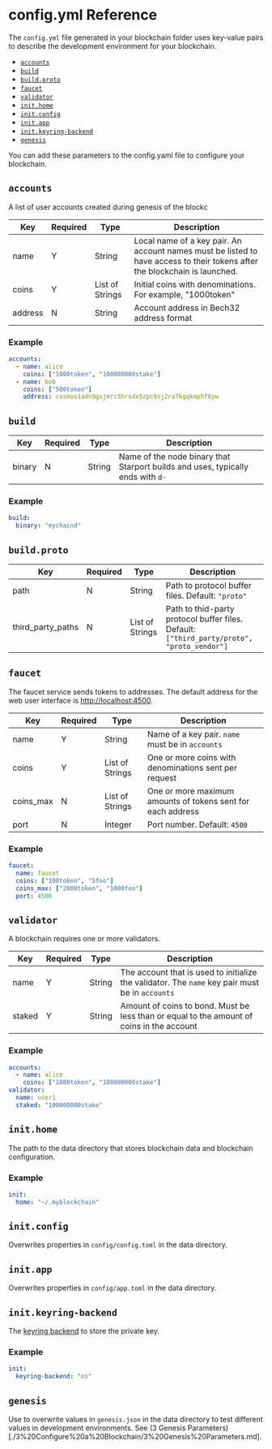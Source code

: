 # config.yml Reference

The `config.yml` file generated in your blockchain folder uses key-value pairs to describe the development environment for your blockchain.

<!-- TOC depthFrom:2 depthTo:2 withLinks:1 updateOnSave:1 orderedList:0 -->

- [`accounts`](#accounts)
- [`build`](#build)
- [`build.proto`](#buildproto)
- [`faucet`](#faucet)
- [`validator`](#validator)
- [`init.home`](#inithome)
- [`init.config`](#initconfig)
- [`init.app`](#initapp)
- [`init.keyring-backend`](#initkeyring-backend)
- [`genesis`](#genesis)

<!-- /TOC -->

 You can add these parameters to the config.yaml file to configure your blockchain.

## `accounts`

A list of user accounts created during genesis of the blockc

Key     | Required | Type            | Description
------- | -------- | --------------- | --------------------------------------------------------------------------------------------------------------------------
name    | Y        | String          | Local name of a key pair. An account names must be listed to have access to their tokens after the blockchain is launched.
coins   | Y        | List of Strings | Initial coins with denominations. For example, "1000token"
address | N        | String          | Account address in Bech32 address format

### Example

```yaml
accounts:
  - name: alice
    coins: ["1000token", "100000000stake"]
  - name: bob
    coins: ["500token"]
    address: cosmos1adn9gxjmrc3hrsdx5zpc9sj2ra7kgqkmphf8yw
```

## `build`

Key    | Required | Type   | Description
------ | -------- | ------ | --------------------------------------------------------------------------------------------------------------------------------------------------------------------------------------------------------------------------------------------------------------------------------------------------------
binary | N        | String | Name of the node binary that Starport builds and uses, typically ends with `d-` <!-- @denis what is "node binary"? do we mean "blockchain" or simply "blockchain binary" or this is the app that runs on the blockchain? if this value is optional, what is the default? and why would we change it? -->

### Example

```yaml
build:
  binary: "mychaind"
```

## `build.proto`

Key               | Required | Type            | Description
----------------- | -------- | --------------- | ------------------------------------------------------------------------------------------
path              | N        | String          | Path to protocol buffer files. Default: `"proto"`
third_party_paths | N        | List of Strings | Path to thid-party protocol buffer files. Default: `["third_party/proto", "proto_vendor"]`

## `faucet`

The faucet service sends tokens to addresses. The default address for the web user interface is <http://localhost:4500>.

Key       | Required | Type            | Description
--------- | -------- | --------------- | -----------------------------------------------------------
name      | Y        | String          | Name of a key pair. `name` must be in `accounts`
coins     | Y        | List of Strings | One or more coins with denominations sent per request
coins_max | N        | List of Strings | One or more maximum amounts of tokens sent for each address
port      | N        | Integer         | Port number. Default: `4500`

### Example

```yaml
faucet:
  name: faucet
  coins: ["100token", "5foo"]
  coins_max: ["2000token", "1000foo"]
  port: 4500
```

## `validator`

A blockchain requires one or more validators. <!-- @denis why "validator-node"? does validator work here? what is the default validator in the generated config.yml and why would we change it? -->

Key    | Required | Type   | Description
------ | -------- | ------ | -----------------------------------------------------------------------------------------------
name   | Y        | String | The account that is used to initialize the validator. The `name` key pair must be in `accounts`
staked | Y        | String | Amount of coins to bond. Must be less than or equal to the amount of coins in the account

### Example

```yaml
accounts:
  - name: alice
    coins: ["1000token", "100000000stake"]
validator:
  name: user1
  staked: "100000000stake"
```

## `init.home`

The path to the data directory that stores blockchain data and blockchain configuration. <!-- why would we change this? is the default fine most of the time? -->

### Example

```yaml
init:
  home: "~/.myblockchain"
```

## `init.config`

Overwrites properties in `config/config.toml` in the data directory.

## `init.app`

Overwrites properties in `config/app.toml` in the data directory.

## `init.keyring-backend`

The [keyring backend](https://docs.cosmos.network/master/run-node/keyring.html) to store the private key. <!-- do we want to say more here or what the default is? -->

### Example

```yaml
init:
  keyring-backend: "os"
```

## `genesis`

Use to overwrite values in `genesis.json` in the data directory to test different values in development environments. See (3 Genesis Parameters)[./3%20Configure%20a%20Blockchain/3%20Genesis%20Parameters.md].

